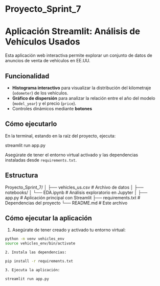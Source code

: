 # Proyecto_Sprint_7
# Aplicación Streamlit: Análisis de Vehículos Usados

Esta aplicación web interactiva permite explorar un conjunto de datos de anuncios de venta de vehículos en EE.UU.

## Funcionalidad

- **Histograma interactivo** para visualizar la distribución del kilometraje (`odometer`) de los vehículos.
- **Gráfico de dispersión** para analizar la relación entre el año del modelo (`model_year`) y el precio (`price`).
- Controles dinámicos mediante **botones** 

## Cómo ejecutarlo

En la terminal, estando en la raíz del proyecto, ejecuta:

streamlit run app.py


Asegúrate de tener el entorno virtual activado y las dependencias instaladas desde `requirements.txt`.

## Estructura

Proyecto_Sprint_7/
│
├── vehicles_us.csv # Archivo de datos
│
├── notebooks/
│ └── EDA.ipynb # Análisis exploratorio en Jupyter
│
├── app.py # Aplicación principal con Streamlit
├── requirements.txt # Dependencias del proyecto
└── README.md # Este archivo

## Cómo ejecutar la aplicación

1. Asegúrate de tener creado y activado tu entorno virtual:

```bash
python -m venv vehicles_env
source vehicles_env/bin/activate  

2. Instala las dependencias:

pip install -r requirements.txt

3. Ejecuta la aplicación:

streamlit run app.py

